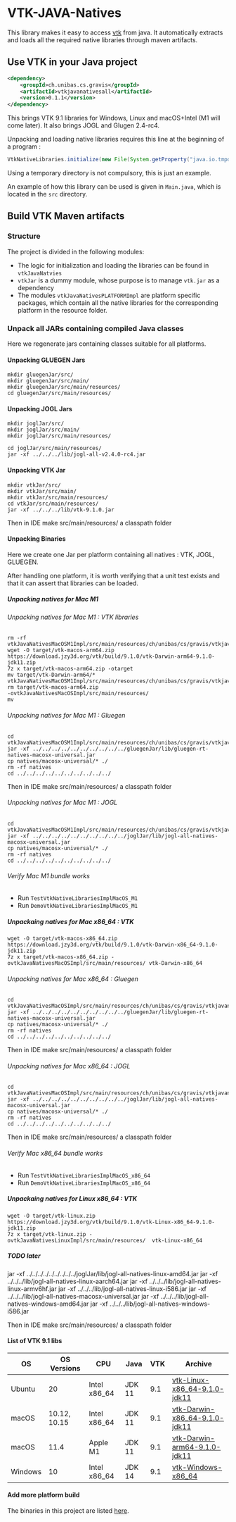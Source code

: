 # VTK-JAVA-Natives

This library makes it easy to access [vtk](www.vtk.org) from java.
It automatically extracts and loads all the required native libraries through maven artifacts.

## Use VTK in your Java project

```xml
<dependency>
	<groupId>ch.unibas.cs.gravis</groupId>
	<artifactId>vtkjavanativesall</artifactId>
	<version>0.1.1</version>
</dependency>
```
This brings VTK 9.1 libraries for Windows, Linux and macOS+Intel (M1 will come later). It also brings JOGL and Glugen 2.4-rc4.

Unpacking and loading native libraries requires this line at the beginning of a program :

```java
VtkNativeLibraries.initialize(new File(System.getProperty("java.io.tmpdir")));
```

Using a temporary directory is not compulsory, this is just an example.

An example of how this library can be used is given in ```Main.java```, which is located
in the `src` directory.


## Build VTK Maven artifacts

### Structure

The project is divided in the following modules:

* The logic for initialization and loading the libraries can be found in `vtkJavaNatvies`
* `vtkJar` is a dummy module, whose purpose is to manage `vtk.jar` as a dependency
* The modules `vtkJavaNativesPLATFORMImpl` are platform specific packages, which contain all the
  native libraries for the corresponding platform in the resource folder.


### Unpack all JARs containing compiled Java classes

Here we regenerate jars containing classes suitable for all platforms.

#### Unpacking GLUEGEN Jars

```
mkdir gluegenJar/src/
mkdir gluegenJar/src/main/
mkdir gluegenJar/src/main/resources/
cd gluegenJar/src/main/resources/
```

#### Unpacking JOGL Jars

```
mkdir joglJar/src/
mkdir joglJar/src/main/
mkdir joglJar/src/main/resources/

cd joglJar/src/main/resources/
jar -xf ../../../lib/jogl-all-v2.4.0-rc4.jar
```

#### Unpacking VTK Jar

```
mkdir vtkJar/src/
mkdir vtkJar/src/main/
mkdir vtkJar/src/main/resources/
cd vtkJar/src/main/resources/
jar -xf ../../../lib/vtk-9.1.0.jar
```

Then in IDE make src/main/resources/ a classpath folder


#### Unpacking Binaries

Here we create one Jar per platform containing all natives : VTK, JOGL, GLUEGEN.

After handling one platform, it is worth verifying that a unit test exists and that
it can assert that libraries can be loaded.

##### Unpacking natives for Mac M1

###### Unpacking natives for Mac M1 : VTK libraries

```
rm -rf vtkJavaNativesMacOSM1Impl/src/main/resources/ch/unibas/cs/gravis/vtkjavanativelibs/impl/*
wget -O target/vtk-macos-arm64.zip https://download.jzy3d.org/vtk/build/9.1.0/vtk-Darwin-arm64-9.1.0-jdk11.zip
7z x target/vtk-macos-arm64.zip -otarget
mv target/vtk-Darwin-arm64/* vtkJavaNativesMacOSM1Impl/src/main/resources/ch/unibas/cs/gravis/vtkjavanativelibs/impl/
rm target/vtk-macos-arm64.zip
-ovtkJavaNativesMacOSImpl/src/main/resources/
mv
```

###### Unpacking natives for Mac M1 : Gluegen

```
cd vtkJavaNativesMacOSM1Impl/src/main/resources/ch/unibas/cs/gravis/vtkjavanativelibs/impl
jar -xf ../../../../../../../../../../gluegenJar/lib/gluegen-rt-natives-macosx-universal.jar
cp natives/macosx-universal/* ./
rm -rf natives
cd ../../../../../../../../../../
```

Then in IDE make src/main/resources/ a classpath folder


###### Unpacking natives for Mac M1 : JOGL

```
cd vtkJavaNativesMacOSM1Impl/src/main/resources/ch/unibas/cs/gravis/vtkjavanativelibs/impl
jar -xf ../../../../../../../../../../joglJar/lib/jogl-all-natives-macosx-universal.jar
cp natives/macosx-universal/* ./
rm -rf natives
cd ../../../../../../../../../../
```

###### Verify Mac M1 bundle works

* Run `TestVtkNativeLibrariesImplMacOS_M1`
* Run `DemoVtkNativeLibrariesImplMacOS_M1`





##### Unpackaing natives for Mac x86_64 : VTK

```
wget -O target/vtk-macos-x86_64.zip https://download.jzy3d.org/vtk/build/9.1.0/vtk-Darwin-x86_64-9.1.0-jdk11.zip
7z x target/vtk-macos-x86_64.zip -ovtkJavaNativesMacOSImpl/src/main/resources/ vtk-Darwin-x86_64
```

###### Unpacking natives for Mac x86_64 : Gluegen

```
cd vtkJavaNativesMacOSImpl/src/main/resources/ch/unibas/cs/gravis/vtkjavanativelibs/impl
jar -xf ../../../../../../../../../../gluegenJar/lib/gluegen-rt-natives-macosx-universal.jar
cp natives/macosx-universal/* ./
rm -rf natives
cd ../../../../../../../../../../
```

Then in IDE make src/main/resources/ a classpath folder


###### Unpacking natives for Mac x86_64 : JOGL

```
cd vtkJavaNativesMacOSImpl/src/main/resources/ch/unibas/cs/gravis/vtkjavanativelibs/impl
jar -xf ../../../../../../../../../../joglJar/lib/jogl-all-natives-macosx-universal.jar
cp natives/macosx-universal/* ./
rm -rf natives
cd ../../../../../../../../../../
```

Then in IDE make src/main/resources/ a classpath folder

###### Verify Mac x86_64 bundle works

* Run `TestVtkNativeLibrariesImplMacOS_x86_64`
* Run `DemoVtkNativeLibrariesImplMacOS_x86_64`




##### Unpackaing natives for Linux x86_64 : VTK

```
wget -O target/vtk-linux.zip https://download.jzy3d.org/vtk/build/9.1.0/vtk-Linux-x86_64-9.1.0-jdk11.zip
7z x target/vtk-linux.zip -ovtkJavaNativesLinuxImpl/src/main/resources/  vtk-Linux-x86_64
```

##### TODO later
jar -xf ../../../../../../../../../joglJar/lib/jogl-all-natives-linux-amd64.jar
jar -xf ../../../lib/jogl-all-natives-linux-aarch64.jar
jar -xf ../../../lib/jogl-all-natives-linux-armv6hf.jar
jar -xf ../../../lib/jogl-all-natives-linux-i586.jar
jar -xf ../../../lib/jogl-all-natives-macosx-universal.jar
jar -xf ../../../lib/jogl-all-natives-windows-amd64.jar
jar -xf ../../../lib/jogl-all-natives-windows-i586.jar


Then in IDE make src/main/resources/ a classpath folder


#### List of VTK 9.1 libs

| OS      | OS Versions   | CPU          | Java       | VTK | Archive                        |
|---------|---------------|--------------|------------|-----|--------------------------------|
| Ubuntu  | 20            | Intel x86_64 | JDK 11     | 9.1 | <a href="https://download.jzy3d.org/vtk/build/9.1.0/vtk-Linux-x86_64-9.1.0-jdk11.zip">vtk-Linux-x86_64-9.1.0-jdk11</a> |                                       
| macOS   | 10.12, 10.15  | Intel x86_64 | JDK 11     | 9.1 | <a href="https://download.jzy3d.org/vtk/build/9.1.0/vtk-Darwin-x86_64-9.1.0-jdk11.zip">vtk-Darwin-x86_64-9.1.0-jdk11</a> |                                       
| macOS   | 11.4          | Apple M1     | JDK 11     | 9.1 | <a href="https://download.jzy3d.org/vtk/build/9.1.0/vtk-Darwin-arm64-9.1.0-jdk11.zip">vtk-Darwin-arm64-9.1.0-jdk11</a> |                                       
| Windows | 10            | Intel x86_64  | JDK 14     | 9.1 | <a href="https://download.jzy3d.org/vtk/build/9.1.0/vtk-Windows-x86_64.zip">vtk-Windows-x86_64</a> |   



#### Add more platform build

The binaries in this project are listed [here](https://github.com/jzy3d/vtk-java-wrapper).
